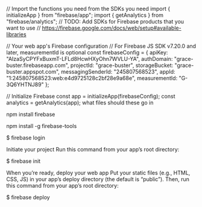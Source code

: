 // Import the functions you need from the SDKs you need
import { initializeApp } from "firebase/app";
import { getAnalytics } from "firebase/analytics";
// TODO: Add SDKs for Firebase products that you want to use
// https://firebase.google.com/docs/web/setup#available-libraries

// Your web app's Firebase configuration
// For Firebase JS SDK v7.20.0 and later, measurementId is optional
const firebaseConfig = {
  apiKey: "AIzaSyCPYFxBuxmT-LFLd8HcwHXyOhn7WVLU-YA",
  authDomain: "grace-buster.firebaseapp.com",
  projectId: "grace-buster",
  storageBucket: "grace-buster.appspot.com",
  messagingSenderId: "245807568523",
  appId: "1:245807568523:web:e4d9725128c2bf28e9a68e",
  measurementId: "G-3Q6YHTNJ89"
};

// Initialize Firebase
const app = initializeApp(firebaseConfig);
const analytics = getAnalytics(app); what files should these go in

npm install firebase 

npm install -g firebase-tools

$ firebase login

Initiate your project
Run this command from your app’s root directory:

$ firebase init

When you’re ready, deploy your web app
Put your static files (e.g., HTML, CSS, JS) in your app’s deploy directory (the default is “public”). Then, run this command from your app’s root directory:

$ firebase deploy